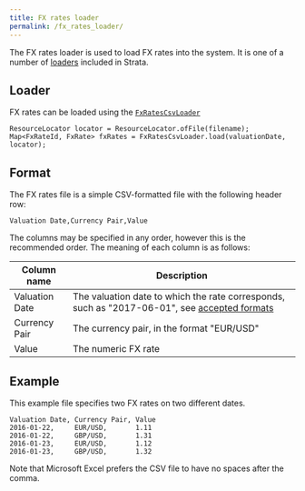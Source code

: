 ```yaml
---
title: FX rates loader
permalink: /fx_rates_loader/
---
```


The FX rates loader is used to load FX rates into the system.
It is one of a number of [loaders]({{site.baseurl}}/loaders) included in Strata.


## Loader

FX rates can be loaded using the [`FxRatesCsvLoader`]({{site.baseurl}}/apidocs/com/opengamma/strata/loader/csv/FxRatesCsvLoader.html)

```
ResourceLocator locator = ResourceLocator.ofFile(filename);
Map<FxRateId, FxRate> fxRates = FxRatesCsvLoader.load(valuationDate, locator);
```


## Format

The FX rates file is a simple CSV-formatted file with the following header row:

```
Valuation Date,Currency Pair,Value
```

The columns may be specified in any order, however this is the recommended order.
The meaning of each column is as follows:

| Column name    | Description                                                                          |
|----------------|--------------------------------------------------------------------------------------|
| Valuation Date | The valuation date to which the rate corresponds, such as "2017-06-01", see [accepted formats]({{site.baseurl}}/common_formats/) |
| Currency Pair  | The currency pair, in the format "EUR/USD"                                           |
| Value          | The numeric FX rate                                                                  |


## Example

This example file specifies two FX rates on two different dates.

```
Valuation Date, Currency Pair, Value
2016-01-22,     EUR/USD,       1.11
2016-01-22,     GBP/USD,       1.31
2016-01-23,     EUR/USD,       1.12
2016-01-23,     GBP/USD,       1.32
```

Note that Microsoft Excel prefers the CSV file to have no spaces after the comma.
